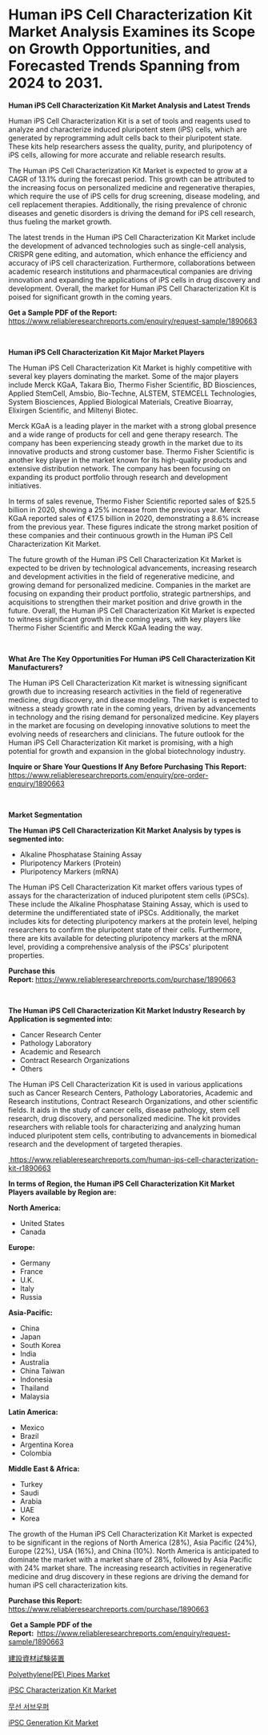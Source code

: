 <p><h1>Human iPS Cell Characterization Kit Market Analysis Examines its Scope on Growth Opportunities, and Forecasted Trends Spanning from 2024 to 2031.</h1></p><p><strong>Human iPS Cell Characterization Kit Market Analysis and Latest Trends</strong></p>
<p><p>Human iPS Cell Characterization Kit is a set of tools and reagents used to analyze and characterize induced pluripotent stem (iPS) cells, which are generated by reprogramming adult cells back to their pluripotent state. These kits help researchers assess the quality, purity, and pluripotency of iPS cells, allowing for more accurate and reliable research results.</p><p>The Human iPS Cell Characterization Kit Market is expected to grow at a CAGR of 13.1% during the forecast period. This growth can be attributed to the increasing focus on personalized medicine and regenerative therapies, which require the use of iPS cells for drug screening, disease modeling, and cell replacement therapies. Additionally, the rising prevalence of chronic diseases and genetic disorders is driving the demand for iPS cell research, thus fueling the market growth.</p><p>The latest trends in the Human iPS Cell Characterization Kit Market include the development of advanced technologies such as single-cell analysis, CRISPR gene editing, and automation, which enhance the efficiency and accuracy of iPS cell characterization. Furthermore, collaborations between academic research institutions and pharmaceutical companies are driving innovation and expanding the applications of iPS cells in drug discovery and development. Overall, the market for Human iPS Cell Characterization Kit is poised for significant growth in the coming years.</p></p>
<p><strong>Get a Sample PDF of the Report:&nbsp;</strong> <a href="https://www.reliableresearchreports.com/enquiry/request-sample/1890663">https://www.reliableresearchreports.com/enquiry/request-sample/1890663</a></p>
<p>&nbsp;</p>
<p><strong>Human iPS Cell Characterization Kit Major Market Players</strong></p>
<p><p>The Human iPS Cell Characterization Kit Market is highly competitive with several key players dominating the market. Some of the major players include Merck KGaA, Takara Bio, Thermo Fisher Scientific, BD Biosciences, Applied StemCell, Amsbio, Bio-Techne, ALSTEM, STEMCELL Technologies, System Biosciences, Applied Biological Materials, Creative Bioarray, Elixirgen Scientific, and Miltenyi Biotec. </p><p>Merck KGaA is a leading player in the market with a strong global presence and a wide range of products for cell and gene therapy research. The company has been experiencing steady growth in the market due to its innovative products and strong customer base. Thermo Fisher Scientific is another key player in the market known for its high-quality products and extensive distribution network. The company has been focusing on expanding its product portfolio through research and development initiatives.</p><p>In terms of sales revenue, Thermo Fisher Scientific reported sales of $25.5 billion in 2020, showing a 25% increase from the previous year. Merck KGaA reported sales of €17.5 billion in 2020, demonstrating a 8.6% increase from the previous year. These figures indicate the strong market position of these companies and their continuous growth in the Human iPS Cell Characterization Kit Market.</p><p>The future growth of the Human iPS Cell Characterization Kit Market is expected to be driven by technological advancements, increasing research and development activities in the field of regenerative medicine, and growing demand for personalized medicine. Companies in the market are focusing on expanding their product portfolio, strategic partnerships, and acquisitions to strengthen their market position and drive growth in the future. Overall, the Human iPS Cell Characterization Kit Market is expected to witness significant growth in the coming years, with key players like Thermo Fisher Scientific and Merck KGaA leading the way.</p></p>
<p>&nbsp;</p>
<p><strong>What Are The Key Opportunities For Human iPS Cell Characterization Kit Manufacturers?</strong></p>
<p><p>The Human iPS Cell Characterization Kit market is witnessing significant growth due to increasing research activities in the field of regenerative medicine, drug discovery, and disease modeling. The market is expected to witness a steady growth rate in the coming years, driven by advancements in technology and the rising demand for personalized medicine. Key players in the market are focusing on developing innovative solutions to meet the evolving needs of researchers and clinicians. The future outlook for the Human iPS Cell Characterization Kit market is promising, with a high potential for growth and expansion in the global biotechnology industry.</p></p>
<p><strong>Inquire or Share Your Questions If Any Before Purchasing This Report:</strong> <a href="https://www.reliableresearchreports.com/enquiry/pre-order-enquiry/1890663">https://www.reliableresearchreports.com/enquiry/pre-order-enquiry/1890663</a></p>
<p>&nbsp;</p>
<p><strong>Market Segmentation</strong></p>
<p><strong>The Human iPS Cell Characterization Kit Market Analysis by types is segmented into:</strong></p>
<p><ul><li>Alkaline Phosphatase Staining Assay</li><li>Pluripotency Markers (Protein)</li><li>Pluripotency Markers (mRNA)</li></ul></p>
<p><p>The Human iPS Cell Characterization Kit market offers various types of assays for the characterization of induced pluripotent stem cells (iPSCs). These include the Alkaline Phosphatase Staining Assay, which is used to determine the undifferentiated state of iPSCs. Additionally, the market includes kits for detecting pluripotency markers at the protein level, helping researchers to confirm the pluripotent state of their cells. Furthermore, there are kits available for detecting pluripotency markers at the mRNA level, providing a comprehensive analysis of the iPSCs' pluripotent properties.</p></p>
<p><strong>Purchase this Report:&nbsp;</strong><a href="https://www.reliableresearchreports.com/purchase/1890663">https://www.reliableresearchreports.com/purchase/1890663</a></p>
<p>&nbsp;</p>
<p><strong>The Human iPS Cell Characterization Kit Market Industry Research by Application is segmented into:</strong></p>
<p><ul><li>Cancer Research Center</li><li>Pathology Laboratory</li><li>Academic and Research</li><li>Contract Research Organizations</li><li>Others</li></ul></p>
<p><p>The Human iPS Cell Characterization Kit is used in various applications such as Cancer Research Centers, Pathology Laboratories, Academic and Research institutions, Contract Research Organizations, and other scientific fields. It aids in the study of cancer cells, disease pathology, stem cell research, drug discovery, and personalized medicine. The kit provides researchers with reliable tools for characterizing and analyzing human induced pluripotent stem cells, contributing to advancements in biomedical research and the development of targeted therapies.</p></p>
<p><a href="https://www.reliableresearchreports.com/human-ips-cell-characterization-kit-r1890663">&nbsp;https://www.reliableresearchreports.com/human-ips-cell-characterization-kit-r1890663</a></p>
<p><strong>In terms of Region, the Human iPS Cell Characterization Kit Market Players available by Region are:</strong></p>
<p>
    <p> <strong> North America: </strong>
        <ul>
            <li>United States</li>
            <li>Canada</li>
        </ul>
        </p> 
    <p> <strong> Europe: </strong>
        <ul>
            <li>Germany</li>
            <li>France</li>
            <li>U.K.</li>
            <li>Italy</li>
            <li>Russia</li>
        </ul>
        </p> 
    <p> <strong> Asia-Pacific: </strong>
        <ul>
            <li>China</li>
            <li>Japan</li>
            <li>South Korea</li>
            <li>India</li>
            <li>Australia</li>
            <li>China Taiwan</li>
            <li>Indonesia</li>
            <li>Thailand</li>
            <li>Malaysia</li>
        </ul>
        </p> 
    <p> <strong> Latin America: </strong>
        <ul>
            <li>Mexico</li>
            <li>Brazil</li>
            <li>Argentina Korea</li>
            <li>Colombia</li>
        </ul>
        </p> 
    <p> <strong> Middle East & Africa: </strong>
        <ul>
            <li>Turkey</li>
            <li>Saudi</li>
            <li>Arabia</li>
            <li>UAE</li>
            <li>Korea</li>
        </ul>
    </p>
    </p>
<p><p>The growth of the Human iPS Cell Characterization Kit Market is expected to be significant in the regions of North America (28%), Asia Pacific (24%), Europe (22%), USA (16%), and China (10%). North America is anticipated to dominate the market with a market share of 28%, followed by Asia Pacific with 24% market share. The increasing research activities in regenerative medicine and drug discovery in these regions are driving the demand for human iPS cell characterization kits.</p></p>
<p><strong>Purchase this Report: </strong><a href="https://www.reliableresearchreports.com/purchase/1890663">https://www.reliableresearchreports.com/purchase/1890663</a></p>
<p>&nbsp;<strong>Get a Sample PDF of the Report:&nbsp;&nbsp;</strong><a href="https://www.reliableresearchreports.com/enquiry/request-sample/1890663">https://www.reliableresearchreports.com/enquiry/request-sample/1890663</a></p>
<p><strong></strong></p>
<p><p><a href="https://github.com/AriMuller2009/Market-Research-Report-List-1/blob/main/452917152138.md">建設資材試験装置</a></p><p><a href="https://issuu.com/reportprime-2/docs/polyethylenepe-pipes-market-size-2030.pptx">Polyethylene(PE) Pipes Market</a></p><p><a href="https://github.com/fiixsa/Market-Research-Report-List-2/blob/main/ipsc-characterization-kit-market.md">iPSC Characterization Kit Market</a></p><p><a href="https://github.com/TimmyMann6767/Market-Research-Report-List-1/blob/main/927341147647.md">무선 서브우퍼</a></p><p><a href="https://github.com/Airanohannonzb68e5pb53oc1/Market-Research-Report-List-2/blob/main/ipsc-generation-kit-market.md">iPSC Generation Kit Market</a></p></p>